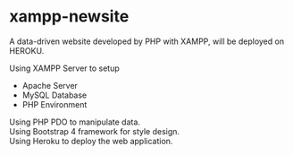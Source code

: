 # xampp-newsite
 A data-driven website developed by PHP with XAMPP, will be deployed on HEROKU.

Using XAMPP Server to setup
- Apache Server
- MySQL Database
- PHP Environment

Using PHP PDO to manipulate data.<br>
Using Bootstrap 4 framework for style design.<br>
Using Heroku to deploy the web application.<br>
